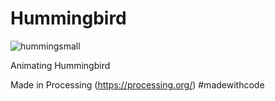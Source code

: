 # Hummingbird

![hummingsmall](https://cloud.githubusercontent.com/assets/6465136/6721108/9079af50-cd97-11e4-899c-741f09bc8250.gif)

Animating Hummingbird

Made in Processing (https://processing.org/)
#madewithcode
